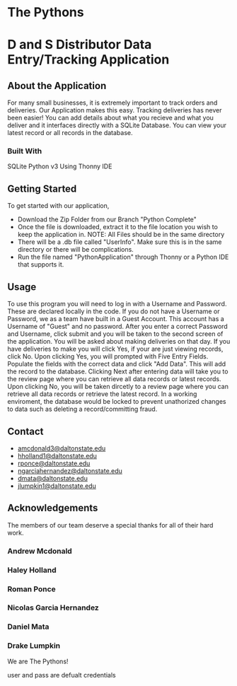 # The Pythons
# D and S Distributor Data Entry/Tracking Application

## About the Application
For many small businesses, it is extremely important to track orders and deliveries. Our Application makes this easy. Tracking deliveries has never been easier!
You can add details about what you recieve and what you deliver and it interfaces directly with a SQLite Database. You can view your latest record or all records in the database.


### Built With

SQLite
Python v3
Using Thonny IDE

## Getting Started

To get started with our application,

* Download the Zip Folder from our Branch "Python Complete"
* Once the file is downloaded, extract it to the file location you wish to keep the application in. NOTE: All Files should be in the same directory
* There will be a .db file called "UserInfo". Make sure this is in the same directory or there will be complications.
* Run the file named "PythonApplication" through Thonny or a Python IDE that supports it.

## Usage

To use this program you will need to log in with a Username and Password. These are declared locally in the code. 
If you do not have a Username or Password, we as a team have built in a Guest Account. This account has a Username of "Guest" and no password.
After you enter a correct Password and Username, click submit and you will be taken to the second screen of the application.
You will be asked about making deliveries on that day. If you have deliveries to make you will click Yes, if your are just viewing records, click No.
Upon clicking Yes, you will prompted with Five Entry Fields. Populate the fields with the correct data and click "Add Data". This will add the record to the database.
Clicking Next after entering data will take you to the review page where you can retrieve all data records or latest records.
Upon clicking No, you will be taken dircetly to a review page where you can retrieve all data records or retrieve the latest record.
In a working enviroment, the database would be locked to prevent unathorized changes to data such as deleting a record/committing fraud.


## Contact
* amcdonald3@daltonstate.edu
* hholland1@daltonstate.edu
* rponce@daltonstate.edu
* ngarciahernandez@daltonstate.edu
* dmata@daltonstate.edu
* jlumpkin1@daltonstate.edu


## Acknowledgements
The members of our team deserve a special thanks for all of their hard work.
### Andrew Mcdonald
### Haley Holland
### Roman Ponce
### Nicolas Garcia Hernandez
### Daniel Mata
### Drake Lumpkin

We are The Pythons!


user and pass are defualt credentials
